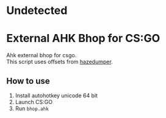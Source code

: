 # Undetected

# External AHK Bhop for CS:GO
Ahk external bhop for csgo. <br>
This script uses offsets from [hazedumper](https://github.com/frk1/hazedumper).

## How to use
1. Install autohotkey unicode 64 bit
2. Launch CS:GO
3. Run `bhop.ahk`
